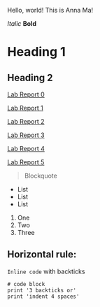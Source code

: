 Hello, world! This is Anna Ma!

*Italic*
**Bold**
# Heading 1
## Heading 2
[Lab Report 0](https://xxannama.github.io/cse15l-lab-reports/lab-report-1-week-0.html)

[Lab Report 1](https://xxannama.github.io/cse15l-lab-reports/lab-report-1-week-1.html)

[Lab Report 2](https://xxannama.github.io/cse15l-lab-reports/lab-report-2-week-3.html)

[Lab Report 3](https://xxannama.github.io/cse15l-lab-reports/lab-report-3-week-5.html)

[Lab Report 4](https://xxannama.github.io/cse15l-lab-reports/lab-report-4-week-7.html)

[Lab Report 5](https://xxannama.github.io/cse15l-lab-reports/lab-report-5-week-9.html)

> Blockquote

* List
* List
* List
1. One
2. Two
3. Three

Horizontal rule:
---
`Inline code` with backticks
```
# code block
print '3 backticks or'
print 'indent 4 spaces'
```
